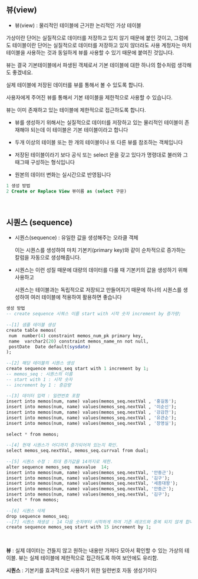 ## 뷰(view)

+ 뷰(view) : 물리적인 테이블에 근거한 논리적인 가상 테이블
  
가상이란 단어는 실질적으로 데이터를 저장하고 있지 않기 때문에 붙인 것이고, 그럼에도 테이블이란 단어는 실질적으로 데이터를 저장하고 있지 않더라도
사용 계정자는 마치 테이블을 사용하는 것과 동일하게 뷰를 사용할 수 있기 때문에 붙여진 것입니다.

뷰는 결국 기본테이블에서 파생된 객체로서 기본 테이블에 대한 하나의 함수처럼 생각해도 좋겠네요.

실제 테이블에 저장된 데이터를 뷰를 통해서 볼 수 있도록 합니다.

사용자에게 주어진 뷰를 통해서 기본 테이블을 제한적으로 사용할 수 있습니다.

뷰는 이미 존재하고 있는 테이블에 제한적으로 접근하도록 합니다.

+ 뷰를 생성하기 위해서는 실질적으로 데이터를 저장하고 있는 물리적인 테이블이 존재해야 되는데 이 테이블은 기본 테이블이라고 합니다

+ 두개 이상의 테이블 또는 한 개의 테이블이나 또 다른 뷰를 참조하는 객체입니다

+ 저장된 테이블이라기 보다 공식 또는 select 문을 갖고 있다가 명령대로 불러와 그때그때 구성하는 형식입니다

+ 원본의 데이터 변화는 실시간으로 반영됩니다
 

```sql
1 생성 방법
2 Create or Replace View 뷰이름 as (select 구문)
```

<br>


## 시퀀스 (sequence)

- 시퀀스(sequence) : 유일한 값을 생성해주는 오라클 객체

  이는 시퀀스를 생성하여 마치 기본키(primary key)와 같이 순차적으로 증가하는 칼럼을 자동으로 생성해줍니다.

- 시퀀스는 이런 성질 때문에 대량의 데이터를 다룰 때 기본키의 값을 생성하기 위해 사용하고

  시퀀스는 테이블과는 독립적으로 저장되고 만들어지기 때문에 하나의 시퀀스를 생성하여 여러 테이블에 적용하여 활용하면 좋습니다

```sql
생성 방법
-- create sequence 시쿼스 이름 start with 시작 숫자 increment by 증가량;
 
--[1] 샘플 테이블 생성
create table memos(
 num  number(4) constraint memos_num_pk primary key,
 name  varchar2(20) constraint memos_name_nn not null,
 postDate  Date default(sysdate)
);
 
--[2] 해당 테이블의 시퀀스 생성
create sequence memos_seq start with 1 increment by 1;
-- memos_seq : 시퀀스의 이름
-- start with 1 : 시작 숫자
-- increment by 1 : 증감량
 
--[3] 데이터 입력 : 일련번호 포함
insert into memos(num, name) values(memos_seq.nextVal , '홍길동');
insert into memos(num, name) values(memos_seq.nextVal , '이순신');
insert into memos(num, name) values(memos_seq.nextVal , '강감찬');
insert into memos(num, name) values(memos_seq.nextVal , '유관순');
insert into memos(num, name) values(memos_seq.nextVal , '장영실');
 
select * from memos;
 
--[4] 현재 시퀀스가 어디까지 증가되어져 있는지 확인.
select memos_seq.nextVal, memos_seq.currval from dual;
 
--[5] 시퀀스 수정 : 최대 증가값을 14까지로 제한.
alter sequence memos_seq  maxvalue  14;
insert into memos(num, name) values(memos_seq.nextVal, '안중근');
insert into memos(num, name) values(memos_seq.nextVal, '김구');
insert into memos(num, name) values(memos_seq.nextVal, '세종대왕');
insert into memos(num, name) values(memos_seq.nextVal, '안중근');
insert into memos(num, name) values(memos_seq.nextVal, '김구');
select * from memos;
 
--[6] 시퀀스 삭제
drop sequence memos_seq;
--[7] 시퀀스 재생성 : 14 다음 숫자부터 시작하게 하여 기존 레코드와 중복 되지 않게 합니다
create sequence memos_seq start with 15 increment by 1;
```

<br>


**뷰** : 실제 데이터는 건들지 않고 원하는 내용만 가져다 모아서 확인할 수 있는 가상의 테이블. 뷰는 실제 테이블에 제한적으로 접근하도록 하여 보안에도 유리함.

**시퀀스** : 기본키를 효과적으로 사용하기 위한 일련번호 자동 생성기이다

